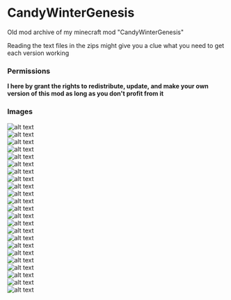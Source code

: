 # CandyWinterGenesis  
Old mod archive of my minecraft mod "CandyWinterGenesis"  

Reading the text files in the zips might give you a clue what you need to get each version working  

### Permissions  
**I here by grant the rights to redistribute, update, and make your own version of this mod as long as you don't profit from it**  

### Images  
![alt text](https://i.imgur.com/xuguP.png)  
![alt text](https://i.imgur.com/3AsEt.png)  
![alt text](https://i.imgur.com/1MNwA.png)  
![alt text](https://i.imgur.com/qi2Ds.png)  
![alt text](https://i.imgur.com/lQALP.png)  
![alt text](https://i.imgur.com/phxtS.png)  
![alt text](https://i.imgur.com/MD6L5.png)  
![alt text](https://i.imgur.com/a0Yr9.png)  
![alt text](https://i.imgur.com/wAJTK.png)  
![alt text](https://i.imgur.com/CcQCy.png)  
![alt text](https://i.imgur.com/5c70Q.png)  
![alt text](https://i.imgur.com/OUCSG.png)  
![alt text](https://i.imgur.com/1MNwA.png)  
![alt text](https://i.imgur.com/ULbJf.png)  
![alt text](https://i.imgur.com/Y2hns.png)  
![alt text](https://i.imgur.com/7PaNZ.png)  
![alt text](https://i.imgur.com/3AsEt.png)  
![alt text](https://i.imgur.com/sfmZl.png)  
![alt text](https://i.imgur.com/ZCVgr.png)  
![alt text](https://i.imgur.com/Xa3tb.png)  
![alt text](https://i.imgur.com/Kvcht.png)  
![alt text](https://i.imgur.com/yctb1.png)  
![alt text](https://i.imgur.com/AUMox.png)  
